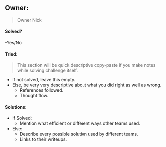 ## Owner:

> Owner Nick

#### Solved?

 -Yes/No

#### Tried:

 > This section will be quick descriptive copy-paste if you make notes while solving challenge itself.

 - If not solved, leave this empty.
 - Else, be very very descriptive about what you did right as well as wrong.
 	- References followed.
 	- Thought flow.

#### Solutions:

 - If Solved:
 	- Mention what efficient or different ways other teams used.
 - Else:
 	- Describe every possible solution used by different teams.
 	- Links to their writeups.
